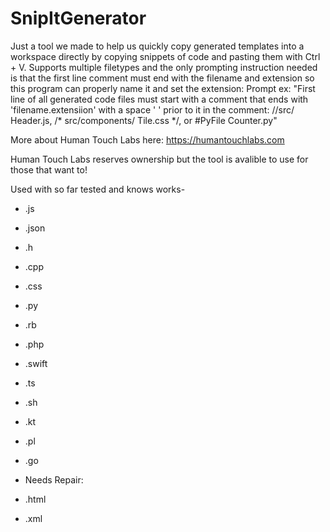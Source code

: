 # SnipItGenerator
Just a tool we made to help us quickly copy generated templates into a workspace directly by copying snippets of code and pasting them with Ctrl + V. Supports multiple filetypes and the only prompting instruction needed is that the first line comment must end with the filename and extension so this program can properly name it and set the extension: Prompt ex: "First line of all generated code files must start with a comment that ends with 'filename.extensiion' with a space ' ' prior to it in the comment: //src/ Header.js, /* src/components/ Tile.css */, or #PyFile Counter.py"

More about Human Touch Labs here: https://humantouchlabs.com

Human Touch Labs reserves ownership but the tool is avalible to use for those that want to!

Used with so far tested and knows works-
- .js
- .json
- .h
- .cpp
- .css
- .py
- .rb
- .php
- .swift
- .ts
- .sh
- .kt
- .pl
- .go

- Needs Repair:
- .html
- .xml
